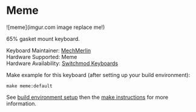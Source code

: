 # Meme

![meme](imgur.com image replace me!)

65% gasket mount keyboard.   

Keyboard Maintainer: [MechMerlin](https://github.com/mechmerlin)   
Hardware Supported: Meme   
Hardware Availability: [Switchmod Keyboards](http://www.switchmod.net/)   

Make example for this keyboard (after setting up your build environment):

    make meme:default

See [build environment setup](https://docs.qmk.fm/#/getting_started_build_tools) then the [make instructions](https://docs.qmk.fm/#/getting_started_make_guide) for more information.

